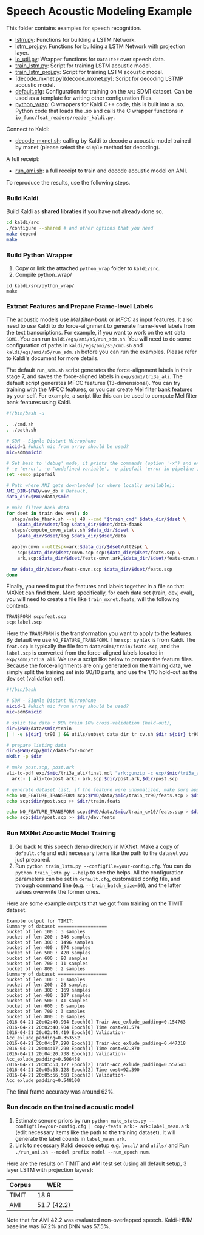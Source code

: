 Speech Acoustic Modeling Example
================================
This folder contains examples for speech recognition.

- [lstm.py](lstm.py): Functions for building a LSTM Network.
- [lstm_proj.py](lstm.py): Functions for building a LSTM Network with projection layer.
- [io_util.py](io_util.py): Wrapper functions for `DataIter` over speech data.
- [train_lstm.py](train_lstm.py): Script for training LSTM acoustic model.
- [train_lstm_proj.py](train_lstm_proj.py): Script for training LSTM acoustic model.
- [decode_mxnet.py](decode_mxnet.py]: Script for decoding LSTMP acoustic model.
- [default.cfg](default.cfg): Configuration for training on the `AMI` SDM1 dataset. Can be used as a template for writing other configuration files.
- [python_wrap](python_wrap): C wrappers for Kaldi C++ code, this is built into a .so. Python code that loads the .so and calls the C wrapper functions in `io_func/feat_readers/reader_kaldi.py`.

Connect to Kaldi:
- [decode_mxnet.sh](decode_mxnet.sh): calling by Kaldi to decode a acoustic model trained by mxnet (please select the `simple` method for decoding).

A full receipt:
- [run_ami.sh](run_ami.sh): a full receipt to train and decode acoustic model on AMI.

To reproduce the results, use the following steps.

### Build Kaldi

Build Kaldi as **shared libraties** if you have not already done so.

```bash
cd kaldi/src
./configure --shared # and other options that you need
make depend
make
```

### Build Python Wrapper

1. Copy or link the attached `python_wrap` folder to `kaldi/src`.
2. Compile python_wrap/

```
cd kaldi/src/python_wrap/
make
```

### Extract Features and Prepare Frame-level Labels

The acoustic models use *Mel filter-bank* or *MFCC* as input features. It also need to use Kaldi to do force-alignment to generate frame-level labels from the text transcriptions. For example, if you want to work on the `AMI` data `SDM1`. You can run `kaldi/egs/ami/s5/run_sdm.sh`. You will need to do some configuration of paths in `kaldi/egs/ami/s5/cmd.sh` and `kaldi/egs/ami/s5/run_sdm.sh` before you can run the examples. Please refer to Kaldi's document for more details.

The default `run_sdm.sh` script generates the force-alignment labels in their stage 7, and saves the force-aligned labels in `exp/sdm1/tri3a_ali`. The default script generates MFCC features (13-dimensional). You can try training with the MFCC features, or you can create Mel filter bank features by your self. For example, a script like this can be used to compute Mel filter bank features using Kaldi.

```bash
#!/bin/bash -u

. ./cmd.sh
. ./path.sh

# SDM - Signle Distant Microphone
micid=1 #which mic from array should be used?
mic=sdm$micid

# Set bash to 'debug' mode, it prints the commands (option '-x') and exits on :
# -e 'error', -u 'undefined variable', -o pipefail 'error in pipeline',
set -euxo pipefail

# Path where AMI gets downloaded (or where locally available):
AMI_DIR=$PWD/wav_db # Default,
data_dir=$PWD/data/$mic

# make filter bank data
for dset in train dev eval; do
  steps/make_fbank.sh --nj 48 --cmd "$train_cmd" $data_dir/$dset \
    $data_dir/$dset/log $data_dir/$dset/data-fbank
  steps/compute_cmvn_stats.sh $data_dir/$dset \
    $data_dir/$dset/log $data_dir/$dset/data

  apply-cmvn --utt2spk=ark:$data_dir/$dset/utt2spk \
    scp:$data_dir/$dset/cmvn.scp scp:$data_dir/$dset/feats.scp \
    ark,scp:$data_dir/$dset/feats-cmvn.ark,$data_dir/$dset/feats-cmvn.scp

  mv $data_dir/$dset/feats-cmvn.scp $data_dir/$dset/feats.scp
done
```

Finally, you need to put the features and labels together in a file so that MXNet can find them. More specifically, for each data set (train, dev, eval), you will need to create a file like `train_mxnet.feats`, will the following contents:

```
TRANSFORM scp:feat.scp
scp:label.scp
```

Here the `TRANSFORM` is the transformation you want to apply to the features. By default we use `NO_FEATURE_TRANSFORM`. The `scp:` syntax is from Kaldi. The `feat.scp` is typically the file from `data/sdm1/train/feats.scp`, and the `label.scp` is converted from the force-aligned labels located in `exp/sdm1/tri3a_ali`. We use a script like below to prepare the feature files. Because the force-alignments are only generated on the training data, we simply split the training set into 90/10 parts, and use the 1/10 hold-out as the dev set (validation set).

```bash
#!/bin/bash

# SDM - Signle Distant Microphone
micid=1 #which mic from array should be used?
mic=sdm$micid

# split the data : 90% train 10% cross-validation (held-out),
dir=$PWD/data/$mic/train
[ ! -e ${dir}_tr90 ] && utils/subset_data_dir_tr_cv.sh $dir ${dir}_tr90 ${dir}_cv10

# prepare listing data
dir=$PWD/exp/$mic/data-for-mxnet
mkdir -p $dir

# make post.scp, post.ark
ali-to-pdf exp/$mic/tri3a_ali/final.mdl "ark:gunzip -c exp/$mic/tri3a_ali/ali.*.gz |" \
  ark:- | ali-to-post ark:- ark,scp:$dir/post.ark,$dir/post.scp

# generate dataset list, if the feature were unnomalized, make sure apply mean-variance normalization first (e.g. apply-cmvn in kaldi)
echo NO_FEATURE_TRANSFORM scp:$PWD/data/$mic/train_tr90/feats.scp > $dir/train.feats
echo scp:$dir/post.scp >> $dir/train.feats

echo NO_FEATURE_TRANSFORM scp:$PWD/data/$mic/train_cv10/feats.scp > $dir/dev.feats
echo scp:$dir/post.scp >> $dir/dev.feats
```

### Run MXNet Acoustic Model Training

1. Go back to this speech demo directory in MXNet. Make a copy of `default.cfg` and edit necessary items like the path to the dataset you just prepared.
2. Run `python train_lstm.py --configfile=your-config.cfg`. You can do `python train_lstm.py --help` to see the helps. All the configuration parameters can be set in `default.cfg`, customized config file, and through command line (e.g. `--train_batch_size=50`), and the latter values overwrite the former ones.

Here are some example outputs that we got from training on the TIMIT dataset.

```
Example output for TIMIT:
Summary of dataset ==================
bucket of len 100 : 3 samples
bucket of len 200 : 346 samples
bucket of len 300 : 1496 samples
bucket of len 400 : 974 samples
bucket of len 500 : 420 samples
bucket of len 600 : 90 samples
bucket of len 700 : 11 samples
bucket of len 800 : 2 samples
Summary of dataset ==================
bucket of len 100 : 0 samples
bucket of len 200 : 28 samples
bucket of len 300 : 169 samples
bucket of len 400 : 107 samples
bucket of len 500 : 41 samples
bucket of len 600 : 6 samples
bucket of len 700 : 3 samples
bucket of len 800 : 0 samples
2016-04-21 20:02:40,904 Epoch[0] Train-Acc_exlude_padding=0.154763
2016-04-21 20:02:40,904 Epoch[0] Time cost=91.574
2016-04-21 20:02:44,419 Epoch[0] Validation-Acc_exlude_padding=0.353552
2016-04-21 20:04:17,290 Epoch[1] Train-Acc_exlude_padding=0.447318
2016-04-21 20:04:17,290 Epoch[1] Time cost=92.870
2016-04-21 20:04:20,738 Epoch[1] Validation-Acc_exlude_padding=0.506458
2016-04-21 20:05:53,127 Epoch[2] Train-Acc_exlude_padding=0.557543
2016-04-21 20:05:53,128 Epoch[2] Time cost=92.390
2016-04-21 20:05:56,568 Epoch[2] Validation-Acc_exlude_padding=0.548100
```

The final frame accuracy was around 62%.

### Run decode on the trained acoustic model

1. Estimate senone priors by run `python make_stats.py --configfile=your-config.cfg | copy-feats ark:- ark:label_mean.ark` (edit necessary items like the path to the training dataset). It will generate the label counts in `label_mean.ark`. 
2. Link to necessary Kaldi decode setup e.g. `local/` and `utils/` and Run `./run_ami.sh --model prefix model --num_epoch num`. 

Here are the results on TIMIT and AMI test set (using all default setup, 3 layer LSTM with projection layers):

| Corpus | WER |
|--------|-----|
|TIMIT   | 18.9|
|AMI     | 51.7 (42.2) |

Note that for AMI 42.2 was evaluated non-overlapped speech. Kaldi-HMM baseline was 67.2% and DNN was 57.5%.

